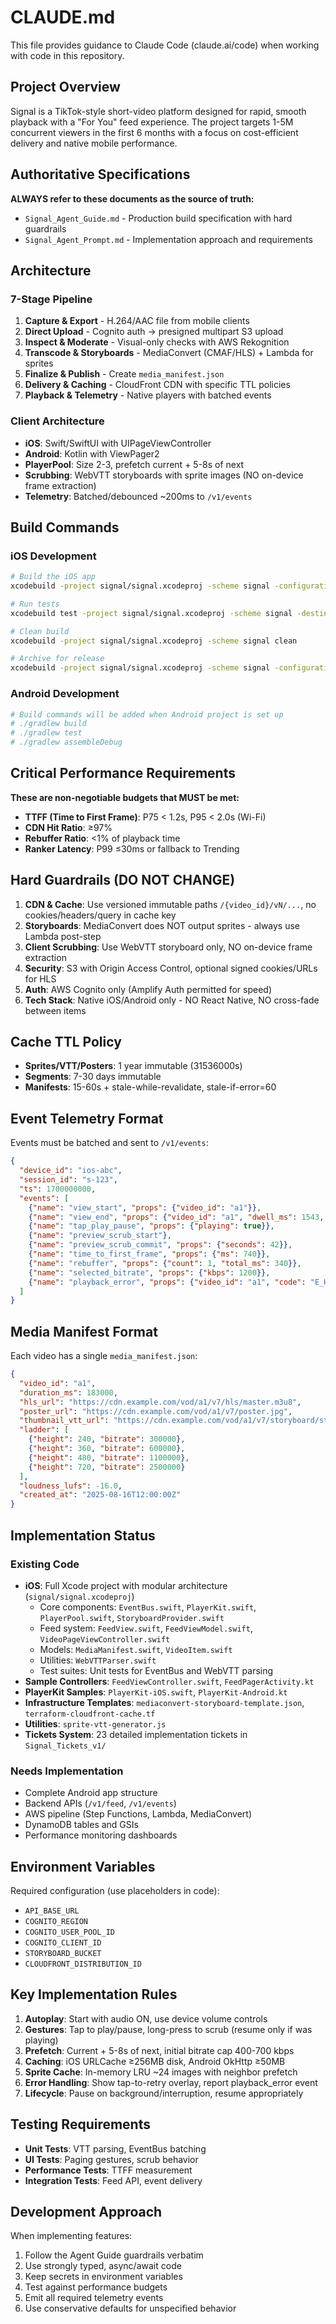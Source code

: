 # CLAUDE.md

This file provides guidance to Claude Code (claude.ai/code) when working with code in this repository.

## Project Overview

Signal is a TikTok-style short-video platform designed for rapid, smooth playback with a "For You" feed experience. The project targets 1-5M concurrent viewers in the first 6 months with a focus on cost-efficient delivery and native mobile performance.

## Authoritative Specifications

**ALWAYS refer to these documents as the source of truth:**
- `Signal_Agent_Guide.md` - Production build specification with hard guardrails
- `Signal_Agent_Prompt.md` - Implementation approach and requirements

## Architecture

### 7-Stage Pipeline
1. **Capture & Export** - H.264/AAC file from mobile clients
2. **Direct Upload** - Cognito auth → presigned multipart S3 upload
3. **Inspect & Moderate** - Visual-only checks with AWS Rekognition
4. **Transcode & Storyboards** - MediaConvert (CMAF/HLS) + Lambda for sprites
5. **Finalize & Publish** - Create `media_manifest.json`
6. **Delivery & Caching** - CloudFront CDN with specific TTL policies
7. **Playback & Telemetry** - Native players with batched events

### Client Architecture
- **iOS**: Swift/SwiftUI with UIPageViewController
- **Android**: Kotlin with ViewPager2
- **PlayerPool**: Size 2-3, prefetch current + 5-8s of next
- **Scrubbing**: WebVTT storyboards with sprite images (NO on-device frame extraction)
- **Telemetry**: Batched/debounced ~200ms to `/v1/events`

## Build Commands

### iOS Development
```bash
# Build the iOS app
xcodebuild -project signal/signal.xcodeproj -scheme signal -configuration Debug build

# Run tests
xcodebuild test -project signal/signal.xcodeproj -scheme signal -destination 'platform=iOS Simulator,name=iPhone 15'

# Clean build
xcodebuild -project signal/signal.xcodeproj -scheme signal clean

# Archive for release
xcodebuild -project signal/signal.xcodeproj -scheme signal -configuration Release archive
```

### Android Development
```bash
# Build commands will be added when Android project is set up
# ./gradlew build
# ./gradlew test
# ./gradlew assembleDebug
```

## Critical Performance Requirements

**These are non-negotiable budgets that MUST be met:**
- **TTFF (Time to First Frame)**: P75 < 1.2s, P95 < 2.0s (Wi-Fi)
- **CDN Hit Ratio**: ≥97%
- **Rebuffer Ratio**: <1% of playback time
- **Ranker Latency**: P99 ≤30ms or fallback to Trending

## Hard Guardrails (DO NOT CHANGE)

1. **CDN & Cache**: Use versioned immutable paths `/{video_id}/vN/...`, no cookies/headers/query in cache key
2. **Storyboards**: MediaConvert does NOT output sprites - always use Lambda post-step
3. **Client Scrubbing**: Use WebVTT storyboard only, NO on-device frame extraction
4. **Security**: S3 with Origin Access Control, optional signed cookies/URLs for HLS
5. **Auth**: AWS Cognito only (Amplify Auth permitted for speed)
6. **Tech Stack**: Native iOS/Android only - NO React Native, NO cross-fade between items

## Cache TTL Policy
- **Sprites/VTT/Posters**: 1 year immutable (31536000s)
- **Segments**: 7-30 days immutable
- **Manifests**: 15-60s + stale-while-revalidate, stale-if-error=60

## Event Telemetry Format

Events must be batched and sent to `/v1/events`:
```json
{
  "device_id": "ios-abc",
  "session_id": "s-123",
  "ts": 1700000000,
  "events": [
    {"name": "view_start", "props": {"video_id": "a1"}},
    {"name": "view_end", "props": {"video_id": "a1", "dwell_ms": 1543, "percent_complete": 76}},
    {"name": "tap_play_pause", "props": {"playing": true}},
    {"name": "preview_scrub_start"},
    {"name": "preview_scrub_commit", "props": {"seconds": 42}},
    {"name": "time_to_first_frame", "props": {"ms": 740}},
    {"name": "rebuffer", "props": {"count": 1, "total_ms": 340}},
    {"name": "selected_bitrate", "props": {"kbps": 1200}},
    {"name": "playback_error", "props": {"video_id": "a1", "code": "E_HLS_PLAY"}}
  ]
}
```

## Media Manifest Format

Each video has a single `media_manifest.json`:
```json
{
  "video_id": "a1",
  "duration_ms": 183000,
  "hls_url": "https://cdn.example.com/vod/a1/v7/hls/master.m3u8",
  "poster_url": "https://cdn.example.com/vod/a1/v7/poster.jpg",
  "thumbnail_vtt_url": "https://cdn.example.com/vod/a1/v7/storyboard/storyboard.vtt",
  "ladder": [
    {"height": 240, "bitrate": 300000},
    {"height": 360, "bitrate": 600000},
    {"height": 480, "bitrate": 1100000},
    {"height": 720, "bitrate": 2500000}
  ],
  "loudness_lufs": -16.0,
  "created_at": "2025-08-16T12:00:00Z"
}
```

## Implementation Status

### Existing Code
- **iOS**: Full Xcode project with modular architecture (`signal/signal.xcodeproj`)
  - Core components: `EventBus.swift`, `PlayerKit.swift`, `PlayerPool.swift`, `StoryboardProvider.swift`
  - Feed system: `FeedView.swift`, `FeedViewModel.swift`, `VideoPageViewController.swift`
  - Models: `MediaManifest.swift`, `VideoItem.swift`
  - Utilities: `WebVTTParser.swift`
  - Test suites: Unit tests for EventBus and WebVTT parsing
- **Sample Controllers**: `FeedViewController.swift`, `FeedPagerActivity.kt`
- **PlayerKit Samples**: `PlayerKit-iOS.swift`, `PlayerKit-Android.kt`
- **Infrastructure Templates**: `mediaconvert-storyboard-template.json`, `terraform-cloudfront-cache.tf`
- **Utilities**: `sprite-vtt-generator.js`
- **Tickets System**: 23 detailed implementation tickets in `Signal_Tickets_v1/`

### Needs Implementation
- Complete Android app structure
- Backend APIs (`/v1/feed`, `/v1/events`)
- AWS pipeline (Step Functions, Lambda, MediaConvert)
- DynamoDB tables and GSIs
- Performance monitoring dashboards

## Environment Variables

Required configuration (use placeholders in code):
- `API_BASE_URL`
- `COGNITO_REGION`
- `COGNITO_USER_POOL_ID`
- `COGNITO_CLIENT_ID`
- `STORYBOARD_BUCKET`
- `CLOUDFRONT_DISTRIBUTION_ID`

## Key Implementation Rules

1. **Autoplay**: Start with audio ON, use device volume controls
2. **Gestures**: Tap to play/pause, long-press to scrub (resume only if was playing)
3. **Prefetch**: Current + 5-8s of next, initial bitrate cap 400-700 kbps
4. **Caching**: iOS URLCache ≥256MB disk, Android OkHttp ≥50MB
5. **Sprite Cache**: In-memory LRU ~24 images with neighbor prefetch
6. **Error Handling**: Show tap-to-retry overlay, report playback_error event
7. **Lifecycle**: Pause on background/interruption, resume appropriately

## Testing Requirements

- **Unit Tests**: VTT parsing, EventBus batching
- **UI Tests**: Paging gestures, scrub behavior
- **Performance Tests**: TTFF measurement
- **Integration Tests**: Feed API, event delivery

## Development Approach

When implementing features:
1. Follow the Agent Guide guardrails verbatim
2. Use strongly typed, async/await code
3. Keep secrets in environment variables
4. Test against performance budgets
5. Emit all required telemetry events
6. Use conservative defaults for unspecified behavior